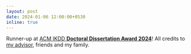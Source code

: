 ```yaml
---
layout: post
date: 2024-01-06 12:00:00+0530
inline: true
---
```


Runner-up at [ACM IKDD **Doctoral Dissertation Award 2024**](https://ikdd.acm.org/awards.php)! All credits to [my advisor](https://people.iith.ac.in/vineethnb/), friends and my family.